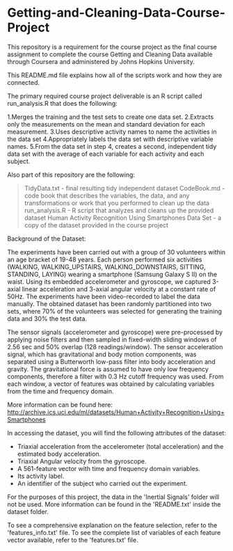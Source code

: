 # Getting-and-Cleaning-Data-Course-Project

This repository is a requirement for the course project as the final course assignment to complete the course Getting and Cleaning Data available through Coursera and administered by Johns Hopkins University.

This README.md file explains how all of the scripts work and how they are connected.

The primary required course project deliverable is an R script called run_analysis.R that does the following:

1.Merges the training and the test sets to create one data set.
2.Extracts only the measurements on the mean and standard deviation for each measurement.
3.Uses descriptive activity names to name the activities in the data set
4.Appropriately labels the data set with descriptive variable names.
5.From the data set in step 4, creates a second, independent tidy data set with the average of each variable for each activity and each subject.

Also part of this repository are the following:

> TidyData.txt                                                 - final resulting tidy independent dataset
> CodeBook.md                                                  - code book that describes the variables, the data, and any transformations or work that you performed to clean up the data
> run_analysis.R                                               - R script that analyzes and cleans up the provided dataset
> Human Activity Recognition Using Smartphones Data Set        - a copy of the dataset provided in the course project

Background of the Dataset:

The experiments have been carried out with a group of 30 volunteers within an age bracket of 19-48 years. Each person performed six activities (WALKING, WALKING_UPSTAIRS, WALKING_DOWNSTAIRS, SITTING, STANDING, LAYING) wearing a smartphone (Samsung Galaxy S II) on the waist. Using its embedded accelerometer and gyroscope, we captured 3-axial linear acceleration and 3-axial angular velocity at a constant rate of 50Hz. The experiments have been video-recorded to label the data manually. The obtained dataset has been randomly partitioned into two sets, where 70% of the volunteers was selected for generating the training data and 30% the test data. 

The sensor signals (accelerometer and gyroscope) were pre-processed by applying noise filters and then sampled in fixed-width sliding windows of 2.56 sec and 50% overlap (128 readings/window). The sensor acceleration signal, which has gravitational and body motion components, was separated using a Butterworth low-pass filter into body acceleration and gravity. The gravitational force is assumed to have only low frequency components, therefore a filter with 0.3 Hz cutoff frequency was used. From each window, a vector of features was obtained by calculating variables from the time and frequency domain.

More information can be found here: http://archive.ics.uci.edu/ml/datasets/Human+Activity+Recognition+Using+Smartphones

In accessing the dataset, you will find the following attributes of the dataset:

- Triaxial acceleration from the accelerometer (total acceleration) and the estimated body acceleration. 
- Triaxial Angular velocity from the gyroscope. 
- A 561-feature vector with time and frequency domain variables. 
- Its activity label. 
- An identifier of the subject who carried out the experiment.

For the purposes of this project, the data in the 'Inertial Signals' folder will not be used. 
More information can be found in the 'README.txt' inside the dataset folder.

To see a comprehensive explanation on the feature selection, refer to the 'features_info.txt' file.
To see the complete list of variables of each feature vector available, refer to the 'features.txt' file.
